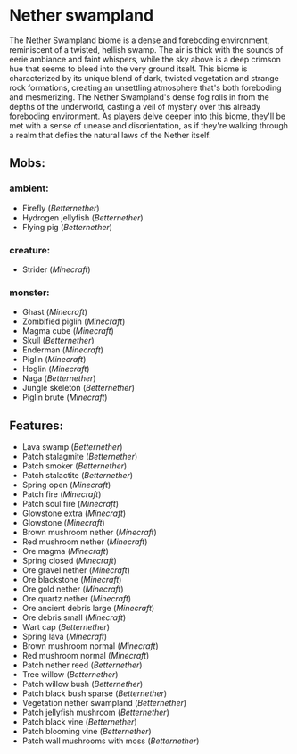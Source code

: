 
# Nether swampland
The Nether Swampland biome is a dense and foreboding environment, reminiscent of a twisted, hellish swamp. The air is thick with the sounds of eerie ambiance and faint whispers, while the sky above is a deep crimson hue that seems to bleed into the very ground itself. This biome is characterized by its unique blend of dark, twisted vegetation and strange rock formations, creating an unsettling atmosphere that's both foreboding and mesmerizing. The Nether Swampland's dense fog rolls in from the depths of the underworld, casting a veil of mystery over this already foreboding environment. As players delve deeper into this biome, they'll be met with a sense of unease and disorientation, as if they're walking through a realm that defies the natural laws of the Nether itself.
## Mobs:
### ambient:
 - Firefly  (*Betternether*)
 - Hydrogen jellyfish  (*Betternether*)
 - Flying pig  (*Betternether*)
### creature:
 - Strider  (*Minecraft*)
### monster:
 - Ghast  (*Minecraft*)
 - Zombified piglin  (*Minecraft*)
 - Magma cube  (*Minecraft*)
 - Skull  (*Betternether*)
 - Enderman  (*Minecraft*)
 - Piglin  (*Minecraft*)
 - Hoglin  (*Minecraft*)
 - Naga  (*Betternether*)
 - Jungle skeleton  (*Betternether*)
 - Piglin brute  (*Minecraft*)
## Features:
 - Lava swamp  (*Betternether*)
 - Patch stalagmite  (*Betternether*)
 - Patch smoker  (*Betternether*)
 - Patch stalactite  (*Betternether*)
 - Spring open  (*Minecraft*)
 - Patch fire  (*Minecraft*)
 - Patch soul fire  (*Minecraft*)
 - Glowstone extra  (*Minecraft*)
 - Glowstone  (*Minecraft*)
 - Brown mushroom nether  (*Minecraft*)
 - Red mushroom nether  (*Minecraft*)
 - Ore magma  (*Minecraft*)
 - Spring closed  (*Minecraft*)
 - Ore gravel nether  (*Minecraft*)
 - Ore blackstone  (*Minecraft*)
 - Ore gold nether  (*Minecraft*)
 - Ore quartz nether  (*Minecraft*)
 - Ore ancient debris large  (*Minecraft*)
 - Ore debris small  (*Minecraft*)
 - Wart cap  (*Betternether*)
 - Spring lava  (*Minecraft*)
 - Brown mushroom normal  (*Minecraft*)
 - Red mushroom normal  (*Minecraft*)
 - Patch nether reed  (*Betternether*)
 - Tree willow  (*Betternether*)
 - Patch willow bush  (*Betternether*)
 - Patch black bush sparse  (*Betternether*)
 - Vegetation nether swampland  (*Betternether*)
 - Patch jellyfish mushroom  (*Betternether*)
 - Patch black vine  (*Betternether*)
 - Patch blooming vine  (*Betternether*)
 - Patch wall mushrooms with moss  (*Betternether*)
